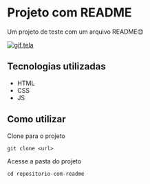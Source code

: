 # Projeto com README
Um projeto de teste com um arquivo README😊

[<img src="Tela.gif" alt="gif tela">](https://google.com)

## Tecnologias utilizadas
- HTML
- CSS
- JS

## Como utilizar

Clone para o projeto
```
git clone <url>
```

Acesse a pasta do projeto
```
cd repositorio-com-readme
```